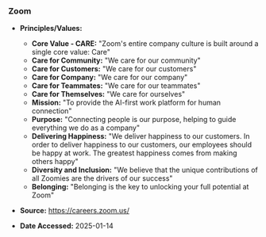 ### Zoom

- **Principles/Values:**
  - **Core Value - CARE:** "Zoom's entire company culture is built around a single core value: Care"
  - **Care for Community:** "We care for our community"
  - **Care for Customers:** "We care for our customers"
  - **Care for Company:** "We care for our company"
  - **Care for Teammates:** "We care for our teammates"
  - **Care for Themselves:** "We care for ourselves"
  - **Mission:** "To provide the AI-first work platform for human connection"
  - **Purpose:** "Connecting people is our purpose, helping to guide everything we do as a company"
  - **Delivering Happiness:** "We deliver happiness to our customers. In order to deliver happiness to our customers, our employees should be happy at work. The greatest happiness comes from making others happy"
  - **Diversity and Inclusion:** "We believe that the unique contributions of all Zoomies are the drivers of our success"
  - **Belonging:** "Belonging is the key to unlocking your full potential at Zoom"

- **Source:** https://careers.zoom.us/
- **Date Accessed:** 2025-01-14